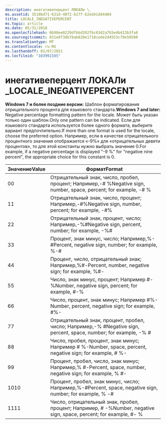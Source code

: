 ```yaml
---
description: инегативеперцент ЛОКАЛи \_
ms.assetid: 3518bd71-631d-48f2-b17f-b2ed41d44484
title: LOCALE_INEGATIVEPERCENT
ms.topic: article
ms.date: 05/31/2018
ms.openlocfilehash: 6b98ee0229dfbbd392fbc03d2a7b5e4b413b3fa8
ms.sourcegitcommit: 831e8f3db78ab820e1710cede244553c70e50500
ms.translationtype: MT
ms.contentlocale: ru-RU
ms.lasthandoff: 01/07/2021
ms.locfileid: "103991585"
---
```

# <a name="locale_inegativepercent"></a><span data-ttu-id="e24fc-103">инегативеперцент ЛОКАЛи \_</span><span class="sxs-lookup"><span data-stu-id="e24fc-103">LOCALE\_INEGATIVEPERCENT</span></span>

<span data-ttu-id="e24fc-104">**Windows 7 и более поздние версии:** Шаблон форматирования отрицательного процента для языкового стандарта.</span><span class="sxs-lookup"><span data-stu-id="e24fc-104">**Windows 7 and later:** Negative percentage formatting pattern for the locale.</span></span> <span data-ttu-id="e24fc-105">Может быть указан только один шаблон.</span><span class="sxs-lookup"><span data-stu-id="e24fc-105">Only one pattern can be indicated.</span></span> <span data-ttu-id="e24fc-106">Если для языкового стандарта используется более одного формата, выберите вариант предпочтительно.</span><span class="sxs-lookup"><span data-stu-id="e24fc-106">If more than one format is used for the locale, choose the preferred option.</span></span> <span data-ttu-id="e24fc-107">Например, если в качестве отрицательного процентного значения отображается «-9%» для «отрицательных девяти процентов», то для этой константы нужно выбрать значение 0.</span><span class="sxs-lookup"><span data-stu-id="e24fc-107">For example, if a negative percentage is displayed "-9 %" for "negative nine percent", the appropriate choice for this constant is 0.</span></span>



| <span data-ttu-id="e24fc-108">Значение</span><span class="sxs-lookup"><span data-stu-id="e24fc-108">Value</span></span> | <span data-ttu-id="e24fc-109">Формат</span><span class="sxs-lookup"><span data-stu-id="e24fc-109">Format</span></span>                                                    |
|-------|-----------------------------------------------------------|
| <span data-ttu-id="e24fc-110">0</span><span class="sxs-lookup"><span data-stu-id="e24fc-110">0</span></span>     | <span data-ttu-id="e24fc-111">Отрицательный знак, число, пробел, процент; Например,-\# %</span><span class="sxs-lookup"><span data-stu-id="e24fc-111">Negative sign, number, space, percent; for example, -\# %</span></span> |
| <span data-ttu-id="e24fc-112">1</span><span class="sxs-lookup"><span data-stu-id="e24fc-112">1</span></span>     | <span data-ttu-id="e24fc-113">Отрицательный знак, число, процент; Например,-\#%</span><span class="sxs-lookup"><span data-stu-id="e24fc-113">Negative sign, number, percent; for example, -\#%</span></span>         |
| <span data-ttu-id="e24fc-114">2</span><span class="sxs-lookup"><span data-stu-id="e24fc-114">2</span></span>     | <span data-ttu-id="e24fc-115">Отрицательный знак, процент, число; Например,-%\#</span><span class="sxs-lookup"><span data-stu-id="e24fc-115">Negative sign, percent, number; for example, -%\#</span></span>         |
| <span data-ttu-id="e24fc-116">3</span><span class="sxs-lookup"><span data-stu-id="e24fc-116">3</span></span>     | <span data-ttu-id="e24fc-117">Процент, знак минус, число; Например,%-\#</span><span class="sxs-lookup"><span data-stu-id="e24fc-117">Percent, negative sign, number; for example, %-\#</span></span>         |
| <span data-ttu-id="e24fc-118">4</span><span class="sxs-lookup"><span data-stu-id="e24fc-118">4</span></span>     | <span data-ttu-id="e24fc-119">Процент, число, отрицательный знак; Например,%\#-</span><span class="sxs-lookup"><span data-stu-id="e24fc-119">Percent, number, negative sign; for example, %\#-</span></span>         |
| <span data-ttu-id="e24fc-120">5</span><span class="sxs-lookup"><span data-stu-id="e24fc-120">5</span></span>     | <span data-ttu-id="e24fc-121">Число, знак минус, процент; Например \#-%</span><span class="sxs-lookup"><span data-stu-id="e24fc-121">Number, negative sign, percent; for example, \#-%</span></span>         |
| <span data-ttu-id="e24fc-122">6</span><span class="sxs-lookup"><span data-stu-id="e24fc-122">6</span></span>     | <span data-ttu-id="e24fc-123">Число, процент, знак минус; Например \#%-</span><span class="sxs-lookup"><span data-stu-id="e24fc-123">Number, percent, negative sign; for example, \#%-</span></span>         |
| <span data-ttu-id="e24fc-124">7</span><span class="sxs-lookup"><span data-stu-id="e24fc-124">7</span></span>     | <span data-ttu-id="e24fc-125">Отрицательный знак, процент, пробел, число; Например,-% \#</span><span class="sxs-lookup"><span data-stu-id="e24fc-125">Negative sign, percent, space, number; for example, -% \#</span></span> |
| <span data-ttu-id="e24fc-126">8</span><span class="sxs-lookup"><span data-stu-id="e24fc-126">8</span></span>     | <span data-ttu-id="e24fc-127">Число, пробел, процент, знак минус; Например \# %-</span><span class="sxs-lookup"><span data-stu-id="e24fc-127">Number, space, percent, negative sign; for example, \# %-</span></span> |
| <span data-ttu-id="e24fc-128">9</span><span class="sxs-lookup"><span data-stu-id="e24fc-128">9</span></span>     | <span data-ttu-id="e24fc-129">Процент, пробел, число, знак минус; Например,% \#-</span><span class="sxs-lookup"><span data-stu-id="e24fc-129">Percent, space, number, negative sign; for example, % \#-</span></span> |
| <span data-ttu-id="e24fc-130">10</span><span class="sxs-lookup"><span data-stu-id="e24fc-130">10</span></span>    | <span data-ttu-id="e24fc-131">Процент, пробел, знак минус, число; Например,%-\#</span><span class="sxs-lookup"><span data-stu-id="e24fc-131">Percent, space, negative sign, number; for example, % -\#</span></span> |
| <span data-ttu-id="e24fc-132">11</span><span class="sxs-lookup"><span data-stu-id="e24fc-132">11</span></span>    | <span data-ttu-id="e24fc-133">Число, отрицательный знак, пробел, процент; Например, \# -%</span><span class="sxs-lookup"><span data-stu-id="e24fc-133">Number, negative sign, space, percent; for example, \#- %</span></span> |



 

 

 



